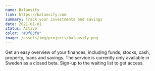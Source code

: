 ```yaml
---
name: Balansify
link: https://balansify.com
summary: Track your investments and savings
date: 2021-01-01
status: Active
color: "#3f83f8"
image: /assets/img/projects/balansify.png
---
```


Get an easy overview of your finances, including funds, stocks, cash, property, loans and savings. The service is currently only available in Sweden as a closed beta. Sign-up to the waiting list to get access.
